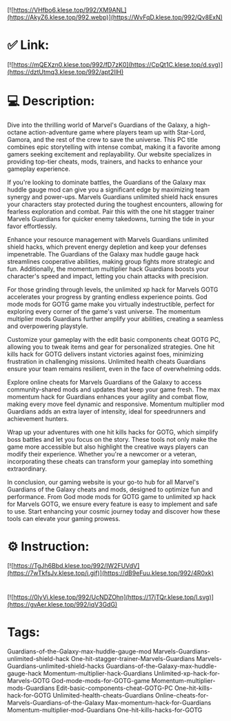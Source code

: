 [![https://VHfbo6.klese.top/992/XM9ANL](https://AkyZ6.klese.top/992.webp)](https://WvFqD.klese.top/992/Qv8ExN)
# ✅ Link:
[![https://mQEXzn0.klese.top/992/fD7zK0](https://CpQt1C.klese.top/d.svg)](https://dztUtmq3.klese.top/992/apt2llH)
# 💻 Description:
Dive into the thrilling world of Marvel's Guardians of the Galaxy, a high-octane action-adventure game where players team up with Star-Lord, Gamora, and the rest of the crew to save the universe. This PC title combines epic storytelling with intense combat, making it a favorite among gamers seeking excitement and replayability. Our website specializes in providing top-tier cheats, mods, trainers, and hacks to enhance your gameplay experience.



If you're looking to dominate battles, the Guardians of the Galaxy max huddle gauge mod can give you a significant edge by maximizing team synergy and power-ups. Marvels Guardians unlimited shield hack ensures your characters stay protected during the toughest encounters, allowing for fearless exploration and combat. Pair this with the one hit stagger trainer Marvels Guardians for quicker enemy takedowns, turning the tide in your favor effortlessly.



Enhance your resource management with Marvels Guardians unlimited shield hacks, which prevent energy depletion and keep your defenses impenetrable. The Guardians of the Galaxy max huddle gauge hack streamlines cooperative abilities, making group fights more strategic and fun. Additionally, the momentum multiplier hack Guardians boosts your character's speed and impact, letting you chain attacks with precision.



For those grinding through levels, the unlimited xp hack for Marvels GOTG accelerates your progress by granting endless experience points. God mode mods for GOTG game make you virtually indestructible, perfect for exploring every corner of the game's vast universe. The momentum multiplier mods Guardians further amplify your abilities, creating a seamless and overpowering playstyle.



Customize your gameplay with the edit basic components cheat GOTG PC, allowing you to tweak items and gear for personalized strategies. One hit kills hack for GOTG delivers instant victories against foes, minimizing frustration in challenging missions. Unlimited health cheats Guardians ensure your team remains resilient, even in the face of overwhelming odds.



Explore online cheats for Marvels Guardians of the Galaxy to access community-shared mods and updates that keep your game fresh. The max momentum hack for Guardians enhances your agility and combat flow, making every move feel dynamic and responsive. Momentum multiplier mod Guardians adds an extra layer of intensity, ideal for speedrunners and achievement hunters.



Wrap up your adventures with one hit kills hacks for GOTG, which simplify boss battles and let you focus on the story. These tools not only make the game more accessible but also highlight the creative ways players can modify their experience. Whether you're a newcomer or a veteran, incorporating these cheats can transform your gameplay into something extraordinary.



In conclusion, our gaming website is your go-to hub for all Marvel's Guardians of the Galaxy cheats and mods, designed to optimize fun and performance. From God mode mods for GOTG game to unlimited xp hack for Marvels GOTG, we ensure every feature is easy to implement and safe to use. Start enhancing your cosmic journey today and discover how these tools can elevate your gaming prowess.

# ⚙️ Instruction:
[![https://TgJh6Bbd.klese.top/992/IW2FUVdV](https://7wTkfsJv.klese.top/i.gif)](https://dB9eFuu.klese.top/992/4R0xk)
#
[![https://0lyVi.klese.top/992/UcNDZOhn](https://17jTQr.klese.top/l.svg)](https://gvAer.klese.top/992/iqV3GdG)
# Tags:
Guardians-of-the-Galaxy-max-huddle-gauge-mod Marvels-Guardians-unlimited-shield-hack One-hit-stagger-trainer-Marvels-Guardians Marvels-Guardians-unlimited-shield-hacks Guardians-of-the-Galaxy-max-huddle-gauge-hack Momentum-multiplier-hack-Guardians Unlimited-xp-hack-for-Marvels-GOTG God-mode-mods-for-GOTG-game Momentum-multiplier-mods-Guardians Edit-basic-components-cheat-GOTG-PC One-hit-kills-hack-for-GOTG Unlimited-health-cheats-Guardians Online-cheats-for-Marvels-Guardians-of-the-Galaxy Max-momentum-hack-for-Guardians Momentum-multiplier-mod-Guardians One-hit-kills-hacks-for-GOTG







